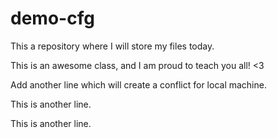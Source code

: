 # demo-cfg
This a repository where I will store my files today.

This is an awesome class, and I am proud to teach you all! <3

Add another line which will create a conflict for local machine.

This is another line.

This is another line.
